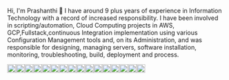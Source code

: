 Hi, I'm Prashanthi 👋
I have around 9 plus years of experience in Information Technology with a record of increased responsibility.
I have been involved in scripting/automation, Cloud Computing projects in AWS, GCP,Fullstack,continuous Integration implementation using various Configuration Management tools and, on its Administration, and was responsible for designing, managing servers, software installation, monitoring, troubleshooting, build, deployment and process.



<img height="20" alt="AWS" src="https://user-images.githubusercontent.com/79076790/225322691-46beca58-0b3d-4734-89b7-3ce3b0fcb793.png" style="max-width: 100%;"><img height="20" alt="GCP" src="https://user-images.githubusercontent.com/79076790/225322939-75d2bc9e-46ce-437d-957e-9369372bcef3.png" style="max-width: 100%;"><img height="20" alt="DevOps" src="https://user-images.githubusercontent.com/79076790/225323433-58184743-d046-43ce-9390-fb98200c2f32.png" style="max-width: 100%;"><img height="20" alt="Jenkins" src="https://user-images.githubusercontent.com/79076790/225324068-704d83ce-e532-40cd-9b6a-2532c41f18b8.png" style="max-width: 100%;"><img height="20" alt="javascript" src="https://user-images.githubusercontent.com/79076790/225321963-b183e0b6-56c3-4535-8705-671f71fadf89.png" style="max-width: 100%;"><img height="20" alt="Rundeck" src="https://user-images.githubusercontent.com/79076790/225325437-a729cf4a-20a2-4e3e-8011-8cc86edb4980.png" style="max-width: 100%;"><img height="20" alt="Chef" src="https://user-images.githubusercontent.com/79076790/225325825-8a9e97d8-9a75-4fbc-a916-8450102e1c9d.png" style="max-width: 100%;"><img height="20" alt="Terraform" src="https://user-images.githubusercontent.com/79076790/225326232-913c93ed-cd7b-4a7f-a5e3-bc61ca58785d.png" style="max-width: 100%;"><img height="20" alt="Html" src="https://user-images.githubusercontent.com/79076790/225326500-6c073466-3f82-475a-9cac-91aa31cf5d78.png" style="max-width: 100%;"><img height="20" alt="CSS" src="https://user-images.githubusercontent.com/79076790/225329471-afba19be-f2fc-448f-835c-dc2bafe57775.png" style="max-width: 100%;"><img height="20" alt="nodeJs" src="https://user-images.githubusercontent.com/79076790/225326889-4b298a45-5423-4b34-a6aa-cde52d4283b8.png" style="max-width: 100%;"><img height="20" alt="Python" src="https://user-images.githubusercontent.com/79076790/225327056-8defa917-57ae-451d-9343-88d281f45ff4.png" style="max-width: 100%;"><img height="20" alt="Ruby" src="https://user-images.githubusercontent.com/79076790/225327318-4c378288-ef12-44cc-b747-22aa251c6753.png" style="max-width: 100%;"><img height="20" alt="Rails" src="https://user-images.githubusercontent.com/79076790/225327472-f675939c-0b09-44f6-b330-b3e3370baeee.png" style="max-width: 100%;"><img height="20" alt="React" src="https://user-images.githubusercontent.com/79076790/225327654-13a9172f-97e8-44ef-bbce-b0095f3c8cae.png" style="max-width: 100%;"><img height="20" alt="Docker" src="https://user-images.githubusercontent.com/79076790/225327797-05a456f1-20ac-42cd-b830-8d6cd10567d2.png" style="max-width: 100%;">







